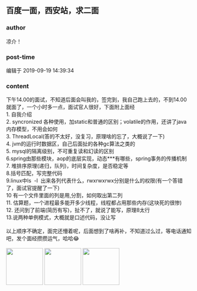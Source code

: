 ## 百度一面，西安站，求二面
### author 
凉介！
### post-time 

编辑于  2019-09-19 14:39:34
### content 
<div class="post-topic-des nc-post-content">
 下午14.00的面试，不知道后面会叫我的，签完到，我自己跑上去的，不到14.00就面了，一个小时多一点，面试官人很好，下面附上面经
 <br/>
 1. 自我介绍
 <br/>
 2. syncronized 各种使用，加static和普通的区别；volatile的作用，还讲了java内存模型，不用会如何
 <br/>
 3. ThreadLocal(答的不太好，没复习，原理啥的忘了，大概说了一下)
 <br/>
 4. jvm的运行时数据区，自己后面扯的各种gc算法之类的
 <br/>
 5. mysql的隔离级别，不可重复读和幻读的区别
 <br/>
 6.spring由那些模块，aop的底层实现，动态***有哪些，spring事务的传播机制
 <br/>
 7. 堆排序原理(递归，队列)，时间复杂度，是否稳定等
 <br/>
 8.括号匹配，写完整代码
 <br/>
 9.linux中ls  -l  出来各列代表什么，rwxrwxrwx分别是什么的权限(有一个答错了，面试官提醒了一下)
 <br/>
 10 有一个文件里面的列是用,分割，如何取出第二列
 <br/>
 11. 估算题，一个进程最多能开多少线程，线程都占用那些内存(这块死的很惨)
 <br/>
 12. 还问到了前端(简历有写)，扯不了，就说了能写，原理8太行
 <br/>
 13.说两种单例模式，大概就是口述代码，没让写
 <br/>
 <br/>
 以上顺序不确定，面完还懵着呢，后面想到了啥再补，不知道过么过，等电话通知吧，发个面经攒攒运气，哈哈😂
 <br/>
 <br/>
 <img data-card-emoji="[锦鲤附体]" height="100px" src="https://uploadfiles.nowcoder.com/images/20191018/63_1571398895333_10FB15C77258A991B0028080A64FB42D" width="100px"/>
 <img data-card-emoji="[大厂offer]" height="100px" src="https://uploadfiles.nowcoder.com/images/20191018/63_1571399099182_C00B57557743E709B8B96933432E0DFA" width="100px"/>
 <img data-card-emoji="[offer+1]" height="100px" src="https://uploadfiles.nowcoder.com/images/20191018/63_1571398958756_9EB9CD58B9EA5E04C890326B5C1F471F" width="100px"/>
</div>
